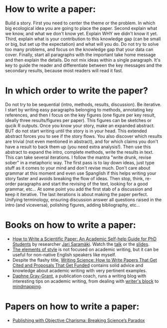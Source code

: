 # How to write a paper:

Build a story. First you need to center the theme or the problem. In which big ecological idea you are going to place the paper. Second explain what we know, and what we don't know yet. Explain WHY we didn't know it yet. Third, explain what is your contribution to this knowledge gap (can be small or big, but set up the expectation) and what will you do. Do not try to solve too many problems, and focus on the knowledge gap that your data can cover. Finally, start all paragraphs
with the important take home message and then explain the details. Do not mix ideas within a single paragraph. It's key to guide the reader and differentiate between the key messages and the secondary results, because most readers will read it fast.

# In which order to write the paper?

Do not try to be sequential (intro, methods, results, discussion). Be iterative. I start by writing easy paragraphs belonging to methods, annotating key references, and then I focus on the key figures (one figure per key result, ideally three results/figures per paper). This figures can be sketches or qucik R outputs. Once you know your story, make an expanded abstract. BUT do not start writing until the story is in your head. This extended abstract forces you to see if the story flows. You also discover which results are trivial (not even mentioned in abstract), and for which claims you don't have a result to back them up (you need extra analysis!). Then use this abstract to expand the intro, complete methods, write the results in text. This can take several iterations. I follow the mantra "write drunk, revise sober" in a metaphoric way. The first pass is to lay down ideas, just type stuff as it comes to your mind and don't revise much. Don't care about grammar at this moment and even use Spanglish if this helps writing your story faster and avoids breaking the flow of ideas. Then stop, think, re-order paragraphs and start the revising of the text, looking for a good grammar, etc... At some point you add the first stab of a discussion and keep it iterative. The last iterations is about making the paper perfect. Unifying terminology, ensuring discussion answer all questions raised in the intro (and viceversa), polishing figures, adding bibliography, etc...

# Books on how to write a paper:
- [How to Write a Scientific Paper: An Academic Self-help Guide for PhD Students](https://www.amazon.com/How-Write-Scientific-Paper-Self-Help/dp/173078416X) by researcher [Jari Saramäki](https://jarisaramaki.fi/). Watch the [talk](https://www.youtube.com/watch?v=czpwDkCTDjQ&list=PL2NiuOynAtBscCNd59bH4jS8SxAY_Uk5P&ab_channel=YoungResearchersoftheComplexSystemsSociety) or the [slides](https://users.aalto.fi/~jsaramak/HowToWriteSciPaper_Palma.pdf).
- [The elements of style](https://en.wikipedia.org/wiki/The_Elements_of_Style) is not focused on academic writing, but it can be useful for non-native English speakers like myself.
- Despite the flashy title, [Writing Science: How to Write Papers That Get Cited and Proposals That Get Funded](https://www.amazon.com/Writing-Science-Papers-Proposals-Funded/dp/0199760241) contains solid advice and knowledge about academic writing with very pertinent examples.
- [Daphne Gray-Grant](https://www.publicationcoach.com/blog/), a publication coach,  runs a writing blog with interesting tips on academic writing, from dealing with [writer's block]( https://www.publicationcoach.com/how-to-get-unstuck-when-writing/) to [mindmapping](https://www.publicationcoach.com/all-about-mindmapping/).

# Papers on how to write a paper:
- [Publishing with Objective Charisma: Breaking Science’s Paradox](https://www.sciencedirect.com/science/article/pii/S0169534717301593?via%3Dihub)
